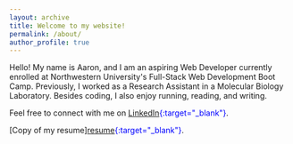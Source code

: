 ```yaml
---
layout: archive
title: Welcome to my website!
permalink: /about/
author_profile: true
---
```


Hello! My name is Aaron, and I am an aspiring Web Developer currently enrolled at Northwestern University's Full-Stack Web Development Boot Camp. Previously, I worked as a Research Assistant in a Molecular Biology Laboratory. Besides coding, I also enjoy running, reading, and writing.

Feel free to connect with me on <span style="color:blue">[LinkedIn][linkedin]{:target="_blank"}</span>.

[Copy of my resume]<span style="color:blue">[resume][resume]{:target="_blank"}</span>.

[linkedin]: https://www.linkedin.com/in/aaron-trierweiler-785b7465/
[resume]: /downloads/trierweilerResume.pdf
[bootcamp]: https://codingbootcamp.northwestern.edu/

  




